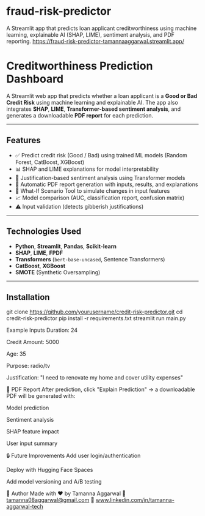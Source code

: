 # fraud-risk-predictor
A Streamlit app that predicts loan applicant creditworthiness using machine learning, explainable AI (SHAP, LIME), sentiment analysis, and PDF reporting.
https://fraud-risk-predictor-tamannaaggarwal.streamlit.app/

#  Creditworthiness Prediction Dashboard

A Streamlit web app that predicts whether a loan applicant is a **Good or Bad Credit Risk** using machine learning and explainable AI. The app also integrates **SHAP**, **LIME**, **Transformer-based sentiment analysis**, and generates a downloadable **PDF report** for each prediction.

---

##  Features

- ✅ Predict credit risk (Good / Bad) using trained ML models (Random Forest, CatBoost, XGBoost)
- 📊 SHAP and LIME explanations for model interpretability
- 💬 Justification-based sentiment analysis using Transformer models
- 📄 Automatic PDF report generation with inputs, results, and explanations
- 🔁 What-If Scenario Tool to simulate changes in input features
- 📈 Model comparison (AUC, classification report, confusion matrix)
- ⚠️ Input validation (detects gibberish justifications)

---

## Technologies Used

- **Python**, **Streamlit**, **Pandas**, **Scikit-learn**
- **SHAP**, **LIME**, **FPDF**
- **Transformers** (`bert-base-uncased`, Sentence Transformers)
- **CatBoost**, **XGBoost**
- **SMOTE** (Synthetic Oversampling)

---

##  Installation

git clone https://github.com/yourusername/credit-risk-predictor.git
cd credit-risk-predictor
pip install -r requirements.txt
streamlit run main.py

Example Inputs
Duration: 24

Credit Amount: 5000

Age: 35

Purpose: radio/tv

Justification: "I need to renovate my home and cover utility expenses"

📄 PDF Report
After prediction, click "Explain Prediction" → a downloadable PDF will be generated with:

Model prediction

Sentiment analysis

SHAP feature impact

User input summary

🔒 Future Improvements
Add user login/authentication

Deploy with Hugging Face Spaces

Add model versioning and A/B testing

👤 Author
Made with ❤️ by Tamanna Aggarwal
📧 tamanna08aggarwal@gmail.com
🔗 www.linkedin.com/in/tamanna-aggarwal-tech
